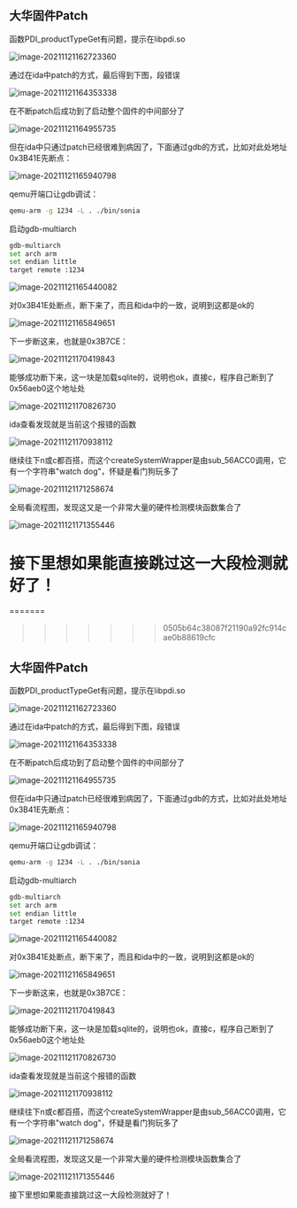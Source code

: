 ## 大华固件Patch

函数PDI_productTypeGet有问题，提示在libpdi.so

![image-20211121162723360](https://i.loli.net/2021/11/21/rJdLCWc6o51SzPI.png)

通过在ida中patch的方式，最后得到下图，段错误

![image-20211121164353338](https://i.loli.net/2021/11/21/eoOuL72wYqyiPsJ.png)

在不断patch后成功到了启动整个固件的中间部分了

![image-20211121164955735](picture/11.19.assets/image-20211121164955735.png)

但在ida中只通过patch已经很难到病因了，下面通过gdb的方式，比如对此处地址0x3B41E先断点：

![image-20211121165940798](https://i.loli.net/2021/11/21/MPXaoAUDeNFbdjR.png)

qemu开端口让gdb调试：

```sh
qemu-arm -g 1234 -L . ./bin/sonia
```

启动gdb-multiarch

```sh
gdb-multiarch
set arch arm
set endian little
target remote :1234
```

![image-20211121165440082](https://i.loli.net/2021/11/21/H5ZoCJED8tSgLny.png)

对0x3B41E处断点，断下来了，而且和ida中的一致，说明到这都是ok的

![image-20211121165849651](https://i.loli.net/2021/11/21/Dxc6wMIBC1y8nZE.png)

下一步断这来，也就是0x3B7CE：

![image-20211121170419843](https://i.loli.net/2021/11/21/5yud9jn3s2ICX7c.png)

能够成功断下来，这一块是加载sqlite的，说明也ok，直接c，程序自己断到了0x56aeb0这个地址处

![image-20211121170826730](https://i.loli.net/2021/11/21/zpGdi8YJNgK9Os5.png)

ida查看发现就是当前这个报错的函数

![image-20211121170938112](https://i.loli.net/2021/11/21/6tC3DsdHpxRZuGA.png)

继续往下n或c都百搭，而这个createSystemWrapper是由sub_56ACC0调用，它有一个字符串"watch dog"，怀疑是看门狗玩多了

![image-20211121171258674](https://i.loli.net/2021/11/21/jV2RSNk4miyA8wM.png)

全局看流程图，发现这又是一个非常大量的硬件检测模块函数集合了

![image-20211121171355446](https://i.loli.net/2021/11/21/mTxikM8JwLSjZVn.png)

接下里想如果能直接跳过这一大段检测就好了！
=======
=======
>>>>>>> 0505b64c38087f21190a92fc914cae0b88619cfc
## 大华固件Patch

函数PDI_productTypeGet有问题，提示在libpdi.so

![image-20211121162723360](https://i.loli.net/2021/11/21/rJdLCWc6o51SzPI.png)

通过在ida中patch的方式，最后得到下图，段错误

![image-20211121164353338](https://i.loli.net/2021/11/21/eoOuL72wYqyiPsJ.png)

在不断patch后成功到了启动整个固件的中间部分了

![image-20211121164955735](picture/11.19.assets/image-20211121164955735.png)

但在ida中只通过patch已经很难到病因了，下面通过gdb的方式，比如对此处地址0x3B41E先断点：

![image-20211121165940798](https://i.loli.net/2021/11/21/MPXaoAUDeNFbdjR.png)

qemu开端口让gdb调试：

```sh
qemu-arm -g 1234 -L . ./bin/sonia
```

启动gdb-multiarch

```sh
gdb-multiarch
set arch arm
set endian little
target remote :1234
```

![image-20211121165440082](https://i.loli.net/2021/11/21/H5ZoCJED8tSgLny.png)

对0x3B41E处断点，断下来了，而且和ida中的一致，说明到这都是ok的

![image-20211121165849651](https://i.loli.net/2021/11/21/Dxc6wMIBC1y8nZE.png)

下一步断这来，也就是0x3B7CE：

![image-20211121170419843](https://i.loli.net/2021/11/21/5yud9jn3s2ICX7c.png)

能够成功断下来，这一块是加载sqlite的，说明也ok，直接c，程序自己断到了0x56aeb0这个地址处

![image-20211121170826730](https://i.loli.net/2021/11/21/zpGdi8YJNgK9Os5.png)

ida查看发现就是当前这个报错的函数

![image-20211121170938112](https://i.loli.net/2021/11/21/6tC3DsdHpxRZuGA.png)

继续往下n或c都百搭，而这个createSystemWrapper是由sub_56ACC0调用，它有一个字符串"watch dog"，怀疑是看门狗玩多了

![image-20211121171258674](https://i.loli.net/2021/11/21/jV2RSNk4miyA8wM.png)

全局看流程图，发现这又是一个非常大量的硬件检测模块函数集合了

![image-20211121171355446](https://i.loli.net/2021/11/21/mTxikM8JwLSjZVn.png)

接下里想如果能直接跳过这一大段检测就好了！
